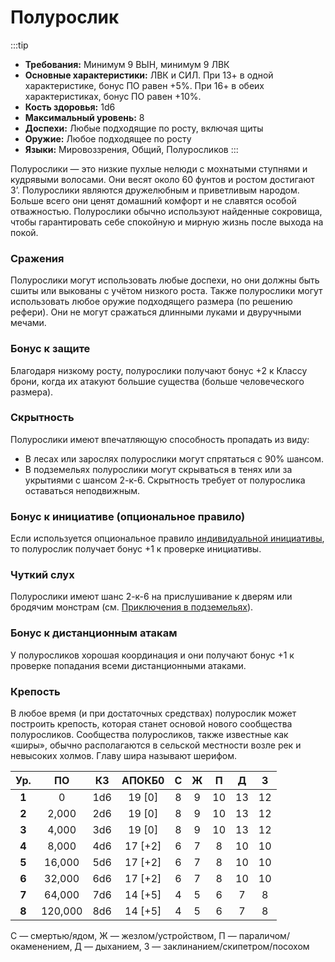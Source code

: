 # Полурослик

:::tip
- **Требования:** Минимум 9 ВЫН, минимум 9 ЛВК
- **Основные характеристики:** ЛВК и СИЛ. При 13+ в одной характеристике, бонус ПО равен +5%. При 16+ в обеих характеристиках, бонус ПО равен +10%.
- **Кость здоровья:** 1d6
- **Максимальный уровень:** 8
- **Доспехи:** Любые подходящие по росту, включая щиты
- **Оружие:** Любое подходящее по росту
- **Языки:** Мировоззрения, Общий, Полуросликов
:::

Полурослики — это низкие пухлые нелюди с мохнатыми ступнями и кудрявыми волосами. Они весят около 60 фунтов и ростом достигают 3’. Полурослики являются дружелюбным и приветливым народом. Больше всего они ценят домашний комфорт и не славятся особой отважностью. Полурослики обычно используют найденные сокровища, чтобы гарантировать себе спокойную и мирную жизнь после выхода на покой.

### Сражения

Полурослики могут использовать любые доспехи, но они должны быть сшиты или выкованы с учётом низкого роста. Также полурослики могут использовать любое оружие подходящего размера (по решению рефери). Они не могут сражаться длинными луками и двуручными мечами.

### Бонус к защите

Благодаря низкому росту, полурослики получают бонус +2 к Классу брони, когда их атакуют большие существа (больше человеческого размера).

### Скрытность

Полурослики имеют впечатляющую способность пропадать из виду:

- В лесах или зарослях полурослики могут спрятаться с 90% шансом.
- В подземельях полурослики могут скрываться в тенях или за укрытиями с шансом 2-к-6. Скрытность требует от полурослика оставаться неподвижным.

### Бонус к инициативе (опциональное правило)

Если используется опциональное правило [индивидуальной инициативы](temp), то полурослик получает бонус +1 к проверке инициативы.

### Чуткий слух

Полурослики имеют шанс 2-к-6 на прислушивание к дверям или бродячим монстрам (см. [Приключения в подземельях](/adventuring/adventuring-dungeons.md)).

### Бонус к дистанционным атакам

У полуросликов хорошая координация и они получают бонус +1 к проверке попадания всеми дистанционными атаками.

### Крепость

В любое время (и при достаточных средствах) полурослик может построить крепость, которая станет основой нового сообщества полуросликов. Сообщества полуросликов, также известные как «ширы», обычно располагаются в сельской местности возле рек и невысоких холмов. Главу шира называют шерифом.

|  Ур.  |   ПО    |  КЗ   | АПОКБ0  |   C   |   Ж   |   П   |   Д   |   З   |
| :---: | :-----: | :---: | :-----: | :---: | :---: | :---: | :---: | :---: |
| **1** |    0    |  1d6  | 19 [0]  |   8   |   9   |  10   |  13   |  12   |
| **2** |  2,000  |  2d6  | 19 [0]  |   8   |   9   |  10   |  13   |  12   |
| **3** |  4,000  |  3d6  | 19 [0]  |   8   |   9   |  10   |  13   |  12   |
| **4** |  8,000  |  4d6  | 17 [+2] |   6   |   7   |   8   |  10   |  10   |
| **5** | 16,000  |  5d6  | 17 [+2] |   6   |   7   |   8   |  10   |  10   |
| **6** | 32,000  |  6d6  | 17 [+2] |   6   |   7   |   8   |  10   |  10   |
| **7** | 64,000  |  7d6  | 14 [+5] |   4   |   5   |   6   |   7   |   8   |
| **8** | 120,000 |  8d6  | 14 [+5] |   4   |   5   |   6   |   7   |   8   |

<span class="micro">С — смертью/ядом, Ж — жезлом/устройством, П — параличом/окаменением, Д — дыханием, З — заклинанием/скипетром/посохом</span>